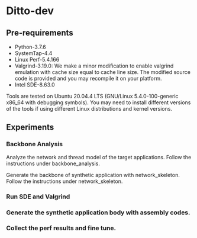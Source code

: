 # Ditto-dev

## Pre-requirements

* Python-3.7.6
* SystemTap-4.4
* Linux Perf-5.4.166
* Valgrind-3.19.0: We make a minor modification to enable valgrind emulation with cache size equal to cache line size. The modified source code is provided and you may recompile it on your platform.
* Intel SDE-8.63.0

Tools are tested on Ubuntu 20.04.4 LTS (GNU/Linux 5.4.0-100-generic x86_64 with debugging symbols). You may need to install different versions of the tools if using different Linux distributions and kernel versions.

## Experiments

### Backbone Analysis

Analyze the network and thread model of the target applications. Follow the instructions under backbone_analysis.

Generate the backbone of synthetic application with network_skeleton. Follow the instructions under network_skeleton.

### Run SDE and Valgrind

### Generate the synthetic application body with assembly codes.

### Collect the perf results and fine tune.

